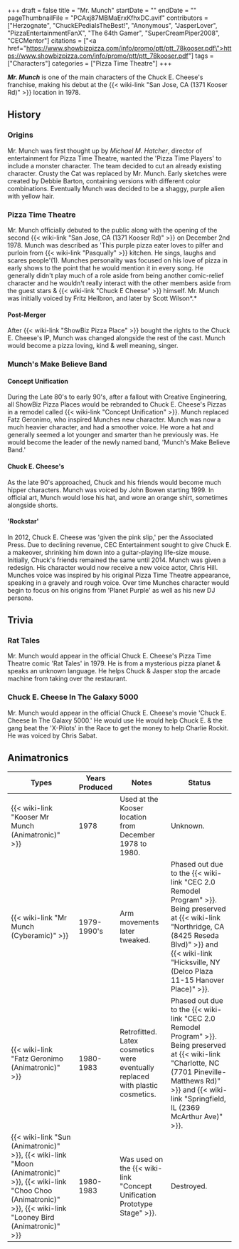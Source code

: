 +++
draft = false
title = "Mr. Munch"
startDate = ""
endDate = ""
pageThumbnailFile = "PCAxj87MBMaErxKfhxDC.avif"
contributors = ["Herzognate", "ChuckEPediaIsTheBest!", "Anonymous", "JasperLover", "PizzaEntertainmentFanX", "The 64th Gamer", "SuperCreamPiper2008", "CECMentor"]
citations = ["<a href=\"https://www.showbizpizza.com/info/promo/ptt/ptt_78kooser.pdf\">https://www.showbizpizza.com/info/promo/ptt/ptt_78kooser.pdf</a>"]
tags = ["Characters"]
categories = ["Pizza Time Theatre"]
+++

***Mr. Munch*** is one of the main characters of the Chuck E. Cheese's franchise, making his debut at the {{< wiki-link "San Jose, CA (1371 Kooser Rd)" >}} location in 1978.

## History

### Origins

Mr. Munch was first thought up by *Michael M. Hatcher*, director of entertainment for Pizza Time Theatre, wanted the 'Pizza Time Players' to include a monster character. The team decided to cut an already existing character. Crusty the Cat was replaced by Mr. Munch. Early sketches were created by Debbie Barton, containing versions with different color combinations. Eventually Munch was decided to be a shaggy, purple alien with yellow hair.

### Pizza Time Theatre

Mr. Munch officially debuted to the public along with the opening of the second {{< wiki-link "San Jose, CA (1371 Kooser Rd)" >}} on December 2nd 1978. Munch was described as 'This purple pizza eater loves to pilfer and purloin from {{< wiki-link "Pasqually" >}} kitchen. He sings, laughs and scares people'(1). Munches personality was focused on his love of pizza in early shows to the point that he would mention it in every song. He generally didn't play much of a role aside from being another comic-relief character and he wouldn't really interact with the other members aside from the guest stars &amp; {{< wiki-link "Chuck E Cheese" >}} himself. Mr. Munch was initially voiced by Fritz Heilbron, and later by Scott Wilson*.*

#### Post-Merger

After {{< wiki-link "ShowBiz Pizza Place" >}} bought the rights to the Chuck E. Cheese's IP, Munch was changed alongside the rest of the cast. Munch would become a pizza loving, kind &amp; well meaning, singer.

### Munch's Make Believe Band

#### Concept Unification

During the Late 80's to early 90's, after a fallout with Creative Engineering, all ShowBiz Pizza Places would be rebranded to Chuck E. Cheese's Pizzas in a remodel called {{< wiki-link "Concept Unification" >}}. Munch replaced Fatz Geronimo, who inspired Munches new character. Munch was now a much heavier character, and had a smoother voice. He wore a hat and generally seemed a lot younger and smarter than he previously was. He would become the leader of the newly named band, 'Munch's Make Believe Band.'

#### Chuck E. Cheese's

As the late 90's approached, Chuck and his friends would become much hipper characters. Munch was voiced by John Bowen starting 1999. In official art, Munch would lose his hat, and wore an orange shirt, sometimes alongside shorts.

#### 'Rockstar'

In 2012, Chuck E. Cheese was 'given the pink slip,' per the Associated Press. Due to declining revenue, CEC Entertainment sought to give Chuck E. a makeover, shrinking him down into a guitar-playing life-size mouse. Initially, Chuck's friends remained the same until 2014. Munch was given a redesign. His character would now receive a new voice actor, Chris Hill. Munches voice was inspired by his original Pizza Time Theatre appearance, speaking in a gravely and rough voice. Over time Munches character would begin to focus on his origins from 'Planet Purple' as well as his new DJ persona.

## Trivia

### Rat Tales

Mr. Munch would appear in the official Chuck E. Cheese's Pizza Time Theatre comic 'Rat Tales' in 1979. He is from a mysterious pizza planet &amp; speaks an unknown language. He helps Chuck &amp; Jasper stop the arcade machine from taking over the restaurant.

### Chuck E. Cheese In The Galaxy 5000

Mr. Munch would appear in the official Chuck E. Cheese's movie 'Chuck E. Cheese In The Galaxy 5000.' He would use He would help Chuck E. &amp; the gang beat the 'X-Pilots' in the Race to get the money to help Charlie Rockit. He was voiced by Chris Sabat.

## Animatronics

| Types                                                                                                                                                                                             | Years Produced | Notes                                                                          | Status                                                                                                                                                                                                                                  |
|---------------------------------------------------------------------------------------------------------------------------------------------------------------------------------------------------|----------------|--------------------------------------------------------------------------------|-----------------------------------------------------------------------------------------------------------------------------------------------------------------------------------------------------------------------------------------|
| {{< wiki-link "Kooser Mr Munch (Animatronic)" >}}                                                                                                                                           | 1978           | Used at the Kooser location from December 1978 to 1980.                        | Unknown.                                                                                                                                                                                                                                |
| {{< wiki-link "Mr Munch (Cyberamic)" >}}                                                                                                                                                    | 1979-1990's    | Arm movements later tweaked.                                                   | Phased out due to the {{< wiki-link "CEC 2.0 Remodel Program" >}}. Being preserved at {{< wiki-link "Northridge, CA (8425 Reseda Blvd)" >}} and {{< wiki-link "Hicksville, NY (Delco Plaza 11-15 Hanover Place)" >}}. |
| {{< wiki-link "Fatz Geronimo (Animatronic)" >}}                                                                                                                                             | 1980-1983      | Retrofitted. Latex cosmetics were eventually replaced with plastic cosmetics.  | Phased out due to the {{< wiki-link "CEC 2.0 Remodel Program" >}}. Being preserved at {{< wiki-link "Charlotte, NC (7701 Pineville-Matthews Rd)" >}} and {{< wiki-link "Springfield, IL (2369 McArthur Ave)" >}}.     |
| {{< wiki-link "Sun (Animatronic)" >}}, {{< wiki-link "Moon (Animatronic)" >}}, {{< wiki-link "Choo Choo (Animatronic)" >}}, {{< wiki-link "Looney Bird (Animatronic)" >}} | 1980-1983      | Was used on the {{< wiki-link "Concept Unification Prototype Stage" >}}. | Destroyed.                                                                                                                                                                                                                              |